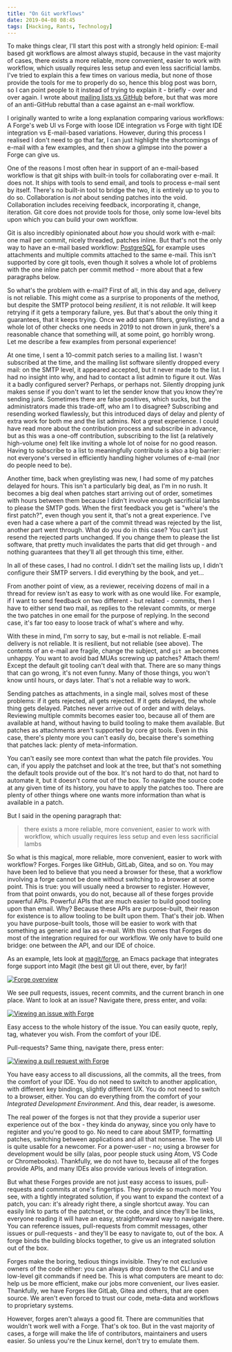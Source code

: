 ```yaml
---
title: "On Git workflows"
date: 2019-04-08 08:45
tags: [Hacking, Rants, Technology]
---
```


To make things clear, I'll start this post with a strongly held opinion: E-mail based git workflows are almost always stupid, because in the vast majority of cases, there exists a more reliable, more convenient, easier to work with workflow, which usually requires less setup and even less sacrificial lambs. I've tried to explain this a few times on various media, but none of those provide the tools for me to properly do so, hence this blog post was born, so I can point people to it instead of trying to explain it - briefly - over and over again. I wrote about [mailing lists vs GitHub][blog:ml-vs-gh] before, but that was more of an anti-GitHub rebuttal than a case against an e-mail workflow.

 [blog:ml-vs-gh]: /blog/2018/07/24/on-git-github-and-email/

I originally wanted to write a long explanation comparing various workflows: A Forge's web UI vs Forge with loose IDE integration vs Forge with tight IDE integration vs E-mail-based variations. However, during this process I realised I don't need to go that far, I can just highlight the shortcomings of e-mail with a few examples, and then show a glimpse into the power a Forge can give us.

<!-- more -->

One of the reasons I most often hear in support of an e-mail-based workflow is that git ships with built-in tools for collaborating over e-mail. It does not. It ships with tools to send email, and tools to process e-mail sent by itself. There's no built-in tool to bridge the two, it is entirely up to you to do so. Collaboration is *not* about sending patches into the void. Collaboration includes receiving feedback, incorporating it, change, iteration. Git core does not provide tools for those, only some low-level bits upon which you can build your own workflow.

Git is also incredibly opinionated about *how* you should work with e-mail: one mail per commit, nicely threaded, patches inline. But that's not the only way to have an e-mail based workflow: [PostgreSQL][pg:patch] for example uses attachments and multiple commits attached to the same e-mail. This isn't supported by core git tools, even though it solves a whole lot of problems with the one inline patch per commit method - more about that a few paragraphs below.

 [pg:patch]: https://wiki.postgresql.org/wiki/Submitting_a_Patch

So what's the problem with e-mail? First of all, in this day and age, delivery is not reliable. This might come as a surprise to proponents of the method, but despite the SMTP protocol being *resilient*, it is not *reliable*. It will keep retrying if it gets a temporary failure, yes. But that's about the only thing it guarantees, that it keeps trying. Once we add spam filters, greylisting, and a whole lot of other checks one needs in 2019 to not drown in junk, there's a reasonable chance that something will, at some point, go horribly wrong. Let me describe a few examples from personal experience!

At one time, I sent a 10-commit patch series to a mailing list. I wasn't subscribed at the time, and the mailing list software silently dropped every mail: on the SMTP level, it appeared accepted, but it never made to the list. I had no insight into why, and had to contact a list admin to figure it out. Was it a badly configured server? Perhaps, or perhaps not. Silently dropping junk makes sense if you don't want to let the sender know that you know they're sending junk. Sometimes there are false positives, which sucks, but the administrators made this trade-off, who am I to disagree? Subscribing and resending worked flawlessly, but this introduced days of delay and plenty of extra work for both me and the list admins. Not a great experience. I could have read more about the contribution process and subscribe in advance, but as this was a one-off contribution, subscribing to the list (a relatively high-volume one) felt like inviting a whole lot of noise for no good reason. Having to subscribe to a list to meaningfully contribute is also a big barrier: not everyone's versed in efficiently handling higher volumes of e-mail (nor do people need to be).

Another time, back when greylisting was new, I had some of my patches delayed for hours. This isn't a particularly big deal, as I'm in no rush. It becomes a big deal when patches start arriving out of order, sometimes with hours between them because I didn't involve enough sacrificial lambs to please the SMTP gods. When the first feedback you get is "where's the first patch?", even though you sent it, that's not a great experience. I've even had a case where a part of the commit thread was rejected by the list, another part went through. What do you do in this case? You can't just resend the rejected parts unchanged. If you change them to please the list software, that pretty much invalidates the parts that did get through - and nothing guarantees that they'll all get through this time, either.

In all of these cases, I had no control. I didn't set the mailing lists up, I didn't configure their SMTP servers. I did everything by the book, and yet...

From another point of view, as a reviewer, receiving dozens of mail in a thread for review isn't as easy to work with as one would like. For example, if I want to send feedback on two different - but related - commits, then I have to either send two mail, as replies to the relevant commits, or merge the two patches in one email for the purpose of replying. In the second case, it's far too easy to loose track of what's where and why.

With these in mind, I'm sorry to say, but e-mail is not reliable. E-mail delivery is not reliable. It is resilient, but not reliable (see above). The contents of an e-mail are fragile, change the subject, and `git am` becomes unhappy. You want to avoid bad MUAs screwing up patches? Attach them! Except the default git tooling can't deal with that. There are so many things that can go wrong, it's not even funny. Many of those things, you won't know until hours, or days later. That's not a reliable way to work.

Sending patches as attachments, in a single mail, solves most of these problems: if it gets rejected, all gets rejected. If it gets delayed, the whole thing gets delayed. Patches never arrive out of order and with delays. Reviewing multiple commits becomes easier too, because all of them are available at hand, without having to build tooling to make them available. But patches as attachments aren't supported by core git tools. Even in this case, there's plenty more you can't easily do, becaise there's something that patches lack: plenty of meta-information.

You can't easily see more context than what the patch file provides. You can, if you apply the patchset and look at the tree, but that's not something the default tools provide out of the box. It's not hard to do that, not hard to automate it, but it doesn't come out of the box. To navigate the source code at any given time of its history, you have to apply the patches too. There are plenty of other things where one wants more information than what is available in a patch.

But I said in the opening paragraph that:

> there exists a more reliable, more convenient, easier to work with workflow, which usually requires less setup and even less sacrificial lambs

So what is this magical, more reliable, more convenient, easier to work with workflow? Forges. Forges like GitHub, GitLab, Gitea, and so on. You may have been led to believe that you need a browser for these, that a workflow involving a forge cannot be done without switching to a browser at some point. This is true: you will usually need a browser to register. However, from that point onwards, you do not, because all of these forges provide powerful APIs. Powerful APIs that are much easier to build good tooling upon than email. Why? Because these APIs are purpose-built, their reason for existence is to allow tooling to be built upon them. That's their job. When you have purpose-built tools, those will be easier to work with that something as generic and lax as e-mail. With this comes that Forges do most of the integration required for our workflow. We only have to build one bridge: one between the API, and our IDE of choice.

As an example, lets look at [magit/forge][magit/forge], an Emacs package that integrates forge support into Magit (the best git UI out there, ever, by far)!

 [magit/forge]: https://github.com/magit/forge

 [![Forge overview][forge/overview.thumb]][forge/overview]

We see pull requests, issues, recent commits, and the current branch in one place. Want to look at an issue? Navigate there, press enter, and voila:

 [![Viewing an issue with Forge][forge/issue.thumb]][forge/issue]

Easy access to the whole history of the issue. You can easily quote, reply, tag, whatever you wish. From the comfort of your IDE.

Pull-requests? Same thing, navigate there, press enter:

 [![Viewing a pull request with Forge][forge/pr.thumb]][forge/pr]

You have easy access to all discussions, all the commits, all the trees, from the comfort of your IDE. You do not need to switch to another application, with different key bindings, slightly different UX. You do not need to switch to a browser, either. You can do everything from the comfort of your *Integrated Development Environment*. And this, dear reader, is awesome.

The real power of the forges is not that they provide a superior user experience out of the box - they kinda do anyway, since you only have to register and you're good to go. No need to care about SMTP, formatting patches, switching between applications and all that nonsense. The web UI is quite usable for a newcomer. For a power-user - no; using a browser for development would be silly (alas, poor people stuck using Atom, VS Code or Chromebooks). Thankfully, we do not have to, because all of the forges provide APIs, and many IDEs also provide various levels of integration.

But what these Forges provide are not just easy access to issues, pull-requests and commits at one's fingertips. They provide so much more! You see, with a tightly integrated solution, if you want to expand the context of a patch, you can: it's already right there, a single shortcut away. You can easily link to parts of the patchset, or the code, and since they'll be links, everyone reading it will have an easy, straightforward way to navigate there. You can reference issues, pull-requests from commit messages, other issues or pull-requests - and they'll be easy to navigate to, out of the box. A forge binds the building blocks together, to give us an integrated solution out of the box.

Forges make the boring, tedious things invisible. They're not exclusive owners of the code either: you can always drop down to the CLI and use low-level git commands if need be. This is what computers are meant to do: help us be more efficient, make our jobs more convenient, our lives easier. Thankfully, we have Forges like GitLab, Gitea and others, that are open source. We aren't even forced to trust our code, meta-data and workflows to proprietary systems.

However, forges aren't always a good fit. There are communities that wouldn't work well with a Forge. That's ok too. But in the vast majority of cases, a forge will make the life of contributors, maintainers and users easier. So unless you're the Linux kernel, don't try to emulate them.

 [forge/overview]: /assets/asylum/images/posts/git-workflows/forge-overview.png
 [forge/issue]: /assets/asylum/images/posts/git-workflows/forge-issue.png
 [forge/pr]: /assets/asylum/images/posts/git-workflows/forge-pr.png
 [forge/overview.thumb]: /assets/asylum/images/posts/git-workflows/forge-overview.thumb.png
 [forge/issue.thumb]: /assets/asylum/images/posts/git-workflows/forge-issue.thumb.png
 [forge/pr.thumb]: /assets/asylum/images/posts/git-workflows/forge-pr.thumb.png
